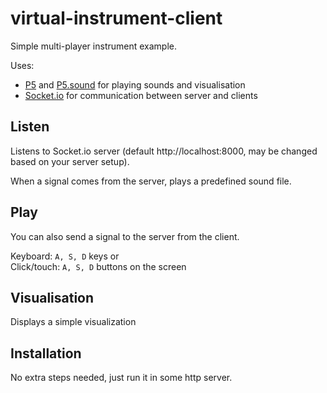 # virtual-instrument-client

Simple multi-player instrument example. 

Uses:
- [P5](https://p5js.org/) and [P5.sound](https://p5js.org/reference/#/libraries/p5.sound) for playing sounds and visualisation
- [Socket.io](https://socket.io/) for communication between server and clients 

## Listen
Listens to Socket.io server (default http://localhost:8000, may be changed based on your server setup).

When a signal comes from the server, plays a predefined sound file. 

## Play
You can also send a signal to the server from the client.

Keyboard: ```A, S, D``` keys or  
Click/touch: ```A, S, D``` buttons on the screen

## Visualisation
Displays a simple visualization 

## Installation

No extra steps needed, just run it in some http server. 